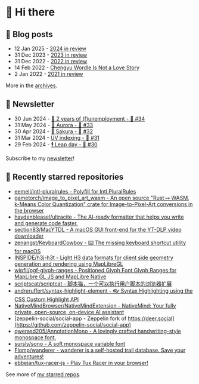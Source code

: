 # 👋 Hi there

## 📝 Blog posts

<!-- feed start -->
- 12 Jan 2025 - [2024 in review](https://cheeaun.com/blog/2025/01/2024-in-review/)
- 31 Dec 2023 - [2023 in review](https://cheeaun.com/blog/2023/12/2023-in-review/)
- 31 Dec 2022 - [2022 in review](https://cheeaun.com/blog/2022/12/2022-in-review/)
- 14 Feb 2022 - [Chengyu Wordle Is Not a Love Story](https://cheeaun.com/blog/2022/02/chengyu-wordle-is-not-a-love-story/)
- 2 Jan 2022 - [2021 in review](https://cheeaun.com/blog/2022/01/2021-in-review/)
<!-- feed end -->

More in the [archives](https://cheeaun.com/blog/archives/).

## 📰 Newsletter

<!-- newsletter start -->
- 30 Jun 2024 - [🎂 2 years of (f)unemployment - 🥫 #34](https://cheeaun.substack.com/p/2-years-of-funemployment-34)
- 31 May 2024 - [🌌 Aurora - 🥫 #33](https://cheeaun.substack.com/p/aurora-33)
- 30 Apr 2024 - [🌸 Sakura - 🥫 #32](https://cheeaun.substack.com/p/sakura-32)
- 31 Mar 2024 - [UV indexing - 🥫 #31](https://cheeaun.substack.com/p/uv-indexing-31)
- 29 Feb 2024 - [🕴️ Leap day - 🥫 #30](https://cheeaun.substack.com/p/leap-day-30)
<!-- newsletter end -->

Subscribe to my [newsletter](https://cheeaun.substack.com/)!

## 🌟 Recently starred repositories

<!-- starred repos start -->
- [eemeli/intl-pluralrules - Polyfill for Intl.PluralRules](https://github.com/eemeli/intl-pluralrules)
- [gametorch/image_to_pixel_art_wasm - An open source "Rust ↦ WASM, k-Means Color Quantization" crate for Image-to-Pixel-Art conversions in the browser](https://github.com/gametorch/image_to_pixel_art_wasm)
- [haydenbleasel/ultracite - The AI-ready formatter that helps you write and generate code faster.](https://github.com/haydenbleasel/ultracite)
- [section83/MacYTDL - A macOS GUI front-end for the YT-DLP video downloader](https://github.com/section83/MacYTDL)
- [zenangst/KeyboardCowboy - :keyboard: The missing keyboard shortcut utility for macOS](https://github.com/zenangst/KeyboardCowboy)
- [INSPIDE/h3j-h3t - Light H3 data formats for client side geometry generation and rendering using MapLibreGL](https://github.com/INSPIDE/h3j-h3t)
- [wipfli/pgf-glyph-ranges - Positioned Glyph Font Glyph Ranges for MapLibre GL JS and MapLibre Native](https://github.com/wipfli/pgf-glyph-ranges)
- [scriptscat/scriptcat - 脚本猫，一个可以执行用户脚本的浏览器扩展](https://github.com/scriptscat/scriptcat)
- [andreruffert/syntax-highlight-element - 👓 Syntax Highlighting using the CSS Custom Highlight API](https://github.com/andreruffert/syntax-highlight-element)
- [NativeMindBrowser/NativeMindExtension - NativeMind: Your fully private, open-source, on-device AI assistant](https://github.com/NativeMindBrowser/NativeMindExtension)
- [zeppelin-social/social-app - Zeppelin fork of https://deer.social](https://github.com/zeppelin-social/social-app)
- [qwerasd205/AnnotationMono - A lovingly crafted handwriting-style monospace font.](https://github.com/qwerasd205/AnnotationMono)
- [sursly/sono - A soft monospace variable font](https://github.com/sursly/sono)
- [Flomp/wanderer - wanderer is a self-hosted trail database. Save your adventures!](https://github.com/Flomp/wanderer)
- [ebbejan/tux-racer-js - Play Tux Racer in your browser!](https://github.com/ebbejan/tux-racer-js)
<!-- starred repos end -->

See more of [my starred repos](https://github.com/stars/cheeaun/).
